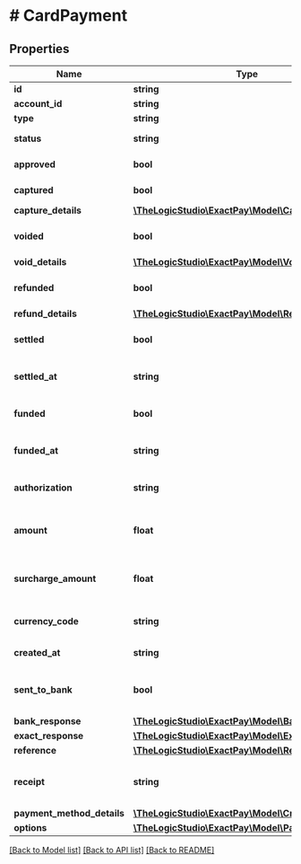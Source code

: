 # # CardPayment

## Properties

Name | Type | Description | Notes
------------ | ------------- | ------------- | -------------
**id** | **string** | Payment identifier. | [optional]
**account_id** | **string** | Account identifier. | [optional]
**type** | **string** | The type of Payment. | [optional]
**status** | **string** | The current status of the Payment. | [optional]
**approved** | **bool** | Whether or not the Payment was approved. | [optional]
**captured** | **bool** | Whether or not the amount was captured. | [optional]
**capture_details** | [**\TheLogicStudio\ExactPay\Model\CaptureDetails**](CaptureDetails.md) |  | [optional]
**voided** | **bool** | Whether or not the payment has been voided. | [optional]
**void_details** | [**\TheLogicStudio\ExactPay\Model\VoidDetails**](VoidDetails.md) |  | [optional]
**refunded** | **bool** | Whether or not the payment has been refunded. | [optional]
**refund_details** | [**\TheLogicStudio\ExactPay\Model\RefundDetails**](RefundDetails.md) |  | [optional]
**settled** | **bool** | Whether or not the Payment has been settled. | [optional]
**settled_at** | **string** | It shows the date and time when the transaction was settled. | [optional]
**funded** | **bool** | Whether or not the Payment has been funded. | [optional]
**funded_at** | **string** | It shows the date and time when the transaction was funded. | [optional]
**authorization** | **string** | Authorization Identification of the Payment. | [optional]
**amount** | **float** | Total amount including all surcharges, taxes etc. in smallest currency unit, for example, in cents. | [optional]
**surcharge_amount** | **float** | The surcharge amount for the Payment, in smallest currency unit, for example, in cents. | [optional]
**currency_code** | **string** | It shows the currency in which the Payment was processed. | [optional]
**created_at** | **string** | Date and time when the Payment was created. | [optional]
**sent_to_bank** | **bool** | Whether or not the Payment passed our internal validation and was sent for processing. | [optional]
**bank_response** | [**\TheLogicStudio\ExactPay\Model\BankResponse**](BankResponse.md) |  | [optional]
**exact_response** | [**\TheLogicStudio\ExactPay\Model\ExactResponse**](ExactResponse.md) |  | [optional]
**reference** | [**\TheLogicStudio\ExactPay\Model\Reference**](Reference.md) |  | [optional]
**receipt** | **string** | Receipt of the Payment, if the &#39;options.generateReceipt&#39; was specified. | [optional]
**payment_method_details** | [**\TheLogicStudio\ExactPay\Model\CreditCardDetails**](CreditCardDetails.md) |  | [optional]
**options** | [**\TheLogicStudio\ExactPay\Model\PaymentOptions**](PaymentOptions.md) |  | [optional]

[[Back to Model list]](../../README.md#models) [[Back to API list]](../../README.md#endpoints) [[Back to README]](../../README.md)
